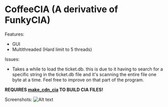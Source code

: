 # CoffeeCIA (A derivative of FunkyCIA)

Features:
- GUI
- Multithreaded (Hard limit to 5 threads)


Issues:
- Takes a while to load the ticket.db. this is due to it having to search for a specific string in the ticket.db file and it's scanning the entire file one byte at a time. Feel free to improve on that part of the program.


**REQUIRES [make_cdn_cia](https://github.com/ctrdev/ctrsdk/tree/master/tools/make_cdn_cia) TO BUILD CIA FILES!**


Screenshots:
![Alt text](http://s5.postimg.org/4kr2vrr2f/Screenshot.png)
